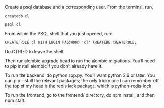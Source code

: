 Create a psql database and a corresponding user. From the terminal, run,

`createdb cl`

`psql cl`

From within the PSQL shell that you just opened, run:

`CREATE ROLE cl WITH LOGIN PASSWORD 'cl' CREATEDB CREATEROLE;`

Do CTRL-D to leave the shell.

Then run alembic upgrade head to run the alembic migrations. You'll need to pip install alembic if you don't already have it.

To run the backend, do python app.py. You'll want python 3.9 or later. You can pip install the relevant packages; the only tricky one I can remember off the top of my head is the redis lock package, which is python-redis-lock. 

To run the frontend, go to the frontend/ directory, do npm install, and then npm start.

